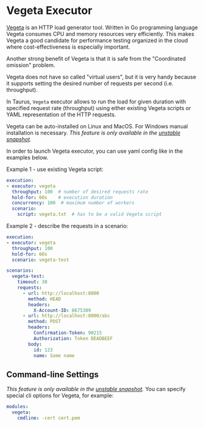 # Vegeta Executor

[Vegeta](https://github.com/tsenart/vegeta) is an HTTP load generator tool.
Written in Go programming language Vegeta consumes CPU and memory resources very efficiently.
This makes Vegeta a good candidate for performance testing organized in the cloud where cost-effectiveness is especially important.

Another strong benefit of Vegeta is that it is safe from the "Coordinated omission" problem.

Vegeta does not have so called "virtual users", but it is very handy because it supports setting the desired number of requests per second (i.e. throughput).

In Taurus, `Vegeta` executor allows to run the load for given duration with specified request rate (throughput) using either existing Vegeta scripts or YAML representation of the HTTP requests.

Vegeta can be auto-installed on Linux and MacOS. For Windows manual installation is necessary. _This feature is only available in the [unstable snapshot](https://gettaurus.org/install/Installation/#Unstable-features)._

In order to launch Vegeta executor, you can use yaml config like in the examples below.

Example 1 - use existing Vegeta script:
```yaml
execution:
- executor: vegeta
  throughput: 100  # number of desired requests rate
  hold-for: 60s    # execution duration
  concurrency: 100  # maximum number of workers
  scenario:
    script: vegeta.txt  # has to be a valid Vegeta script
```

Example 2 - describe the requests in a scenario:
```yaml
execution:
- executor: vegeta
  throughput: 100
  hold-for: 60s
  scenario: vegeta-test

scenarios:
  vegeta-test:
    timeout: 30
    requests:
      - url: http://localhost:8000
        method: HEAD
        headers:
          X-Account-ID: 8675309
      - url: http://localhost:8000/abc
        method: POST
        headers:
          Confirmation-Token: 90215
          Authorization: Token DEADBEEF
        body:
          id: 123
          name: Some name
```

## Command-line Settings
_This feature is only available in the [unstable snapshot](https://gettaurus.org/install/Installation/#Unstable-features)._
You can specify special cli options for Vegeta, for example:
```yaml
modules:
  vegeta:
    cmdline: -cert cert.pem
```

